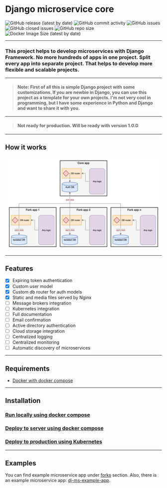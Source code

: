 # Django microservice core


![GitHub release (latest by date)](https://img.shields.io/github/v/release/dj-ms/dj-ms-example-app?display_name=release&style=for-the-badge)
![GitHub commit activity](https://img.shields.io/github/commit-activity/m/dj-ms/dj-ms-example-app?style=for-the-badge)
![GitHub issues](https://img.shields.io/github/issues/dj-ms/dj-ms-example-app?style=for-the-badge)
![GitHub closed issues](https://img.shields.io/github/issues-closed-raw/dj-ms/dj-ms-example-app?style=for-the-badge)
![GitHub repo size](https://img.shields.io/github/repo-size/dj-ms/dj-ms-example-app?style=for-the-badge)
![Docker Image Size (latest by date)](https://img.shields.io/docker/image-size/harleyking/dj-ms-example-app?style=for-the-badge)

---


### This project helps to develop microservices with Django Framework. No more hundreds of apps in one project. Split every app into separate project. That helps to develop more flexible and scalable projects.


---

> #### Note: First of all this is simple Django project with some customizations. If you are newbie in Django, you can use this project as a template for your own projects. I'm not very cool in programming, but I have some experience in Python and Django and want to share it with you.

---

> #### Not ready for production. Will be ready with version 1.0.0

---


## How it works
<p align="center">
  <img src="docs/media/scheme.png" alt="How it works" align="center">
</p>

---


## Features
- [x] Expiring token authentication
- [x] Custom user model
- [x] Custom db router for auth models
- [x] Static and media files served by Nginx
- [ ] Message brokers integration
- [ ] Kubernetes integration
- [ ] Full documentation
- [ ] Email confirmation
- [ ] Active directory authentication
- [ ] Cloud storage integration
- [ ] Centralized logging
- [ ] Centralized monitoring
- [ ] Automatic discovery of microservices

---


## Requirements
- [Docker with docker compose](https://docs.docker.com/compose/install/)

---


## Installation

### [Run locally using docker compose](docs/run_locally_using_docker_compose.md)

### [Deploy to server using docker compose](docs/deploy_to_server_using_docker_compose.md)

### [Deploy to production using Kubernetes](docs/deploy_in_production_using_k8s.md)

---


## Examples
You can find example microservice app under [forks](https://github.com/dj-ms/dj-ms-core/network/members) section.
Also, there is an example microservice app: [dj-ms-example-app](https://github.com/dj-ms/dj-ms-example-app).

